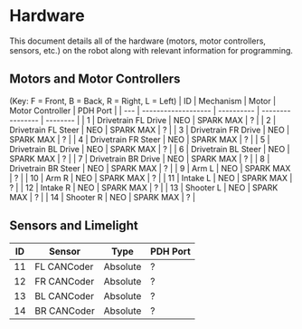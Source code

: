 # Hardware

This document details all of the hardware (motors, motor controllers, sensors, etc.) on the robot along with relevant information for programming.

## Motors and Motor Controllers
<!-- Change for 2024 -->
(Key: F = Front, B = Back, R = Right, L = Left)
| ID  |      Mechanism      |   Motor    | Motor Controller | PDH Port |
| --- | ------------------- | ---------- | ---------------- | -------- |
| 1   | Drivetrain FL Drive | NEO        | SPARK MAX        | ?        |
| 2   | Drivetrain FL Steer | NEO        | SPARK MAX        | ?        |
| 3   | Drivetrain FR Drive | NEO        | SPARK MAX        | ?        |
| 4   | Drivetrain FR Steer | NEO        | SPARK MAX        | ?        |
| 5   | Drivetrain BL Drive | NEO        | SPARK MAX        | ?        |
| 6   | Drivetrain BL Steer | NEO        | SPARK MAX        | ?        |
| 7   | Drivetrain BR Drive | NEO        | SPARK MAX        | ?        |
| 8   | Drivetrain BR Steer | NEO        | SPARK MAX        | ?        |
| 9   | Arm L               | NEO        | SPARK MAX        | ?        |
| 10  | Arm R               | NEO        | SPARK MAX        | ?        |
| 11  | Intake L            | NEO        | SPARK MAX        | ?        |
| 12  | Intake R            | NEO        | SPARK MAX        | ?        |
| 13  | Shooter L           | NEO        | SPARK MAX        | ?        |
| 14  | Shooter R           | NEO        | SPARK MAX        | ?        |




## Sensors and Limelight
| ID  |   Sensor    |    Type    | PDH Port |
| --- | ----------- | ---------- | -------- |
| 11  | FL CANCoder | Absolute   | ?        |
| 12  | FR CANCoder | Absolute   | ?        |
| 13  | BL CANCoder | Absolute   | ?        |
| 14  | BR CANCoder | Absolute   | ?        | 